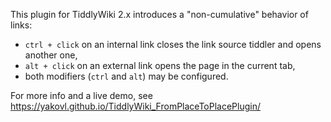 This plugin for TiddlyWiki 2.x introduces a "non-cumulative" behavior of links:

* `ctrl + click` on an internal link closes the link source tiddler and opens another one,
* `alt + click` on an external link opens the page in the current tab,
* both modifiers (`ctrl` and `alt`) may be configured.

For more info and a live demo, see https://yakovl.github.io/TiddlyWiki_FromPlaceToPlacePlugin/
